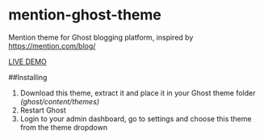 # mention-ghost-theme
Mention theme for Ghost blogging platform, inspired by https://mention.com/blog/

[LIVE DEMO](http://vanila.io/blog/)

##Installing

1. Download this theme, extract it and place it in your Ghost theme folder *(ghost/content/themes)*
2. Restart Ghost
3. Login to your admin dashboard, go to settings and choose this theme from the theme dropdown
